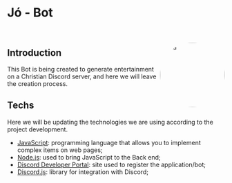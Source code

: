 # Jó - Bot <div style="display: inline_block"><br>

  <img align="right" alt="Bia" height="150" style="border-radius:80px;" src="https://media.discordapp.net/attachments/899004272606330892/902710157165854770/Jo.png?width=671&height=671">
</div>

## Introduction

This Bot is being created to generate entertainment on a Christian Discord server, and here we will leave the creation process.

## Techs

Here we will be updating the technologies we are using according to the project development.

- [JavaScript](https://www.javascript.com/): programming language that allows you to implement complex items on web pages;
- [Node.js](https://nodejs.org/en/): used to bring JavaScript to the Back end;
- [Discord Developer Portal](https://discord.com/developers/applications): site used to register the application/bot;
- [Discord.js](https://discord.js.org/#/): library for integration with Discord;
